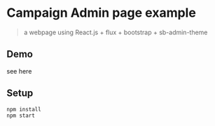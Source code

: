 # Campaign Admin page example

> a webpage using React.js + flux + bootstrap + sb-admin-theme

## Demo

see here

## Setup

    npm install
    npm start